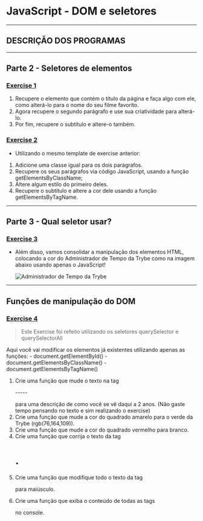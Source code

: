 # JavaScript - DOM e seletores

---

## DESCRIÇÃO DOS PROGRAMAS

---

## Parte 2 - Seletores de elementos

### [Exercise 1](./exercise1/index.html)

1. Recupere o elemento que contém o título da página e faça algo com ele, como alterá-lo para o nome do seu filme favorito.
2. Agora recupere o segundo parágrafo e use sua criatividade para alterá-lo.
3. Por fim, recupere o subtítulo e altere-o também.

### [Exercise 2](./exercise2/index.html)

- Utilizando o mesmo template de exercise anterior:
1. Adicione uma classe igual para os dois parágrafos.
2. Recupere os seus parágrafos via código JavaScript, usando a função getElementsByClassName;
3. Altere algum estilo do primeiro deles.
4. Recupere o subtítulo e altere a cor dele usando a função getElementsByTagName.

---

## Parte 3 - Qual seletor usar?

### [Exercise 3](./exercise3/)

- Além disso, vamos consolidar a manipulação dos elementos HTML, colocando a cor do Administrador de Tempo da Trybe como na imagem abaixo usando apenas o JavaScript!

    ![Administrador de Tempo da Trybe](https://assets.app.betrybe.com/fundamentals/javascript/images/time-exercise-808be0ece63a2ab6b8801ce6f5e5636c.png)

---

## Funções de manipulação do DOM

### [Exercise 4]()

> Este Exercise foi refeito utilizando os seletores querySelector e querySelectorAll

Aqui você vai modificar os elementos já existentes utilizando apenas as funções:
    - document.getElementById()
    - document.getElementsByClassName()
    - document.getElementsByTagName()

1. Crie uma função que mude o texto na tag <p>-----</p> para uma descrição de como você se vê daqui a 2 anos. (Não gaste tempo pensando no texto e sim realizando o exercise)
2. Crie uma função que mude a cor do quadrado amarelo para o verde da Trybe (rgb(76,164,109)).
3. Crie uma função que mude a cor do quadrado vermelho para branco.
4. Crie uma função que corrija o texto da tag <h1>.
5. Crie uma função que modifique todo o texto da tag <p> para maiúsculo.
6. Crie uma função que exiba o conteúdo de todas as tags <p> no console.

